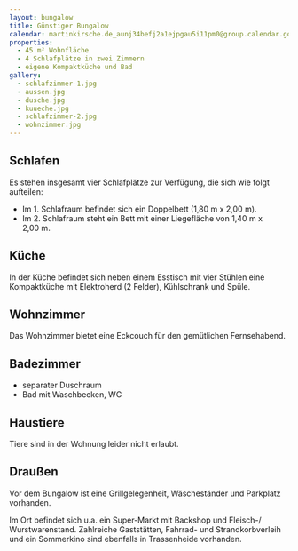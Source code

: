 ```yaml
---
layout: bungalow
title: Günstiger Bungalow
calendar: martinkirsche.de_aunj34befj2a1ejpgau5i11pm0@group.calendar.google.com
properties:
  - 45 m² Wohnfläche
  - 4 Schlafplätze in zwei Zimmern
  - eigene Kompaktküche und Bad
gallery:  
  - schlafzimmer-1.jpg
  - aussen.jpg
  - dusche.jpg
  - kuueche.jpg
  - schlafzimmer-2.jpg
  - wohnzimmer.jpg
---
```


## Schlafen

Es stehen insgesamt vier Schlafplätze zur Verfügung, die sich wie folgt aufteilen:

- Im 1. Schlafraum befindet sich ein Doppelbett (1,80&nbsp;m x 2,00&nbsp;m).
- Im 2. Schlafraum steht ein Bett mit einer Liegefläche von 1,40&nbsp;m x 2,00&nbsp;m.

## Küche

In der Küche befindet sich neben einem Esstisch mit vier Stühlen eine Kompaktküche mit Elektroherd (2 Felder), Kühlschrank und Spüle. 

## Wohnzimmer

Das Wohnzimmer bietet eine Eckcouch für den gemütlichen Fernsehabend.

## Badezimmer

- separater Duschraum 
- Bad mit Waschbecken, WC 

## Haustiere

Tiere sind in der Wohnung leider nicht erlaubt.

## Draußen

Vor dem Bungalow ist eine Grillgelegenheit, Wäscheständer und Parkplatz vorhanden.

Im Ort befindet sich u.a. ein Super-Markt mit Backshop und Fleisch-/ Wurstwarenstand. Zahlreiche Gaststätten, Fahrrad- und Strandkorbverleih und ein Sommerkino sind ebenfalls in Trassenheide vorhanden.
